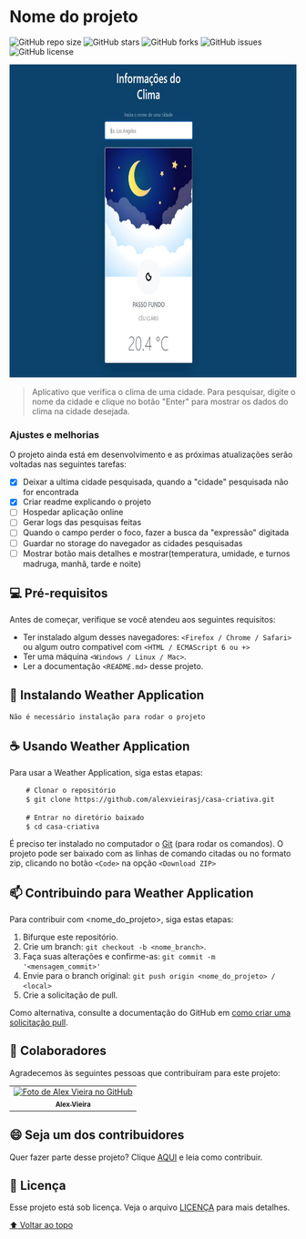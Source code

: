# Nome do projeto

<!---Esses são exemplos. Veja https://shields.io para outras pessoas ou para personalizar este conjunto de escudos. Você pode querer incluir dependências, status do projeto e informações de licença aqui--->

![GitHub repo size](https://img.shields.io/github/repo-size/alexvieirasj/weather-application?style=for-the-badge)
![GitHub stars](https://img.shields.io/github/stars/alexvieirasj/weather-application?style=for-the-badge)
![GitHub forks](https://img.shields.io/github/forks/alexvieirasj/weather-application?style=for-the-badge)
![GitHub issues](https://img.shields.io/github/issues/alexvieirasj/weather-application?style=for-the-badge)
![GitHub license](https://img.shields.io/github/license/alexvieirasj/weather-application?style=for-the-badge)

<img alt="Tela Weather Application" src="./src/img/tela-weather.JPG" height="550">

> Aplicativo que verifica o clima de uma cidade. Para pesquisar, digite o nome da cidade e clique no botão "Enter" para mostrar os dados do clima na cidade desejada. 

### Ajustes e melhorias

O projeto ainda está em desenvolvimento e as próximas atualizações serão voltadas nas seguintes tarefas:

- [x] Deixar a ultima cidade pesquisada, quando a "cidade" pesquisada não for encontrada
- [x] Criar readme explicando o projeto
- [ ] Hospedar aplicação online
- [ ] Gerar logs das pesquisas feitas
- [ ] Quando o campo perder o foco, fazer a busca da "expressão" digitada
- [ ] Guardar no storage do navegador as cidades pesquisadas
- [ ] Mostrar botão mais detalhes e mostrar(temperatura, umidade, e turnos madruga, manhã, tarde e noite)

## 💻 Pré-requisitos

Antes de começar, verifique se você atendeu aos seguintes requisitos:
<!---Estes são apenas requisitos de exemplo. Adicionar, duplicar ou remover conforme necessário--->
* Ter instalado algum desses navegadores: `<Firefox / Chrome / Safari>` ou algum outro compativel com `<HTML / ECMAScript 6 ou +>`
* Ter uma máquina `<Windows / Linux / Mac>`.
* Ler a documentação `<README.md>` desse projeto.

## 🚀 Instalando Weather Application

```
Não é necessário instalação para rodar o projeto
```

## ☕ Usando Weather Application

Para usar a Weather Application, siga estas etapas:

```
    # Clonar o repositório
    $ git clone https://github.com/alexvieirasj/casa-criativa.git

    # Entrar no diretório baixado
    $ cd casa-criativa
```

É preciso ter instalado no computador o [Git](https://git-scm.com) (para rodar os comandos). O projeto pode ser baixado com as linhas de comando citadas ou no formato zip, clicando no botão `<Code>` na opção `<Download ZIP>`

## 📫 Contribuindo para Weather Application
<!---Se o seu README for longo ou se você tiver algum processo ou etapas específicas que deseja que os contribuidores sigam, considere a criação de um arquivo CONTRIBUTING.md separado--->
Para contribuir com <nome_do_projeto>, siga estas etapas:

1. Bifurque este repositório.
2. Crie um branch: `git checkout -b <nome_branch>`.
3. Faça suas alterações e confirme-as: `git commit -m '<mensagem_commit>'`
4. Envie para o branch original: `git push origin <nome_do_projeto> / <local>`
5. Crie a solicitação de pull.

Como alternativa, consulte a documentação do GitHub em [como criar uma solicitação pull](https://help.github.com/en/github/collaborating-with-issues-and-pull-requests/creating-a-pull-request).

## 🤝 Colaboradores

Agradecemos às seguintes pessoas que contribuíram para este projeto:

<table>
  <tr>
    <td align="center">
      <a href="#">
        <img src="https://avatars.githubusercontent.com/u/23263907" width="100px;" alt="Foto de Alex Vieira no GitHub"/><br>
        <sub>
          <b>Alex Vieira</b>
        </sub>
      </a>
    </td>
  </tr>
</table>


## 😄 Seja um dos contribuidores<br>

Quer fazer parte desse projeto? Clique [AQUI](CONTRIBUTING.md) e leia como contribuir.

## 📝 Licença

Esse projeto está sob licença. Veja o arquivo [LICENÇA](https://github.com/alexvieirasj/weather-application/blob/main/LICENSE) para mais detalhes.

[⬆ Voltar ao topo](#weather-application)<br>
